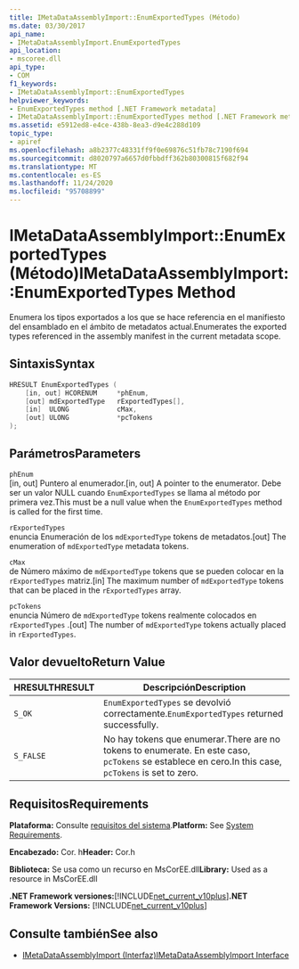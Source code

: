 ```yaml
---
title: IMetaDataAssemblyImport::EnumExportedTypes (Método)
ms.date: 03/30/2017
api_name:
- IMetaDataAssemblyImport.EnumExportedTypes
api_location:
- mscoree.dll
api_type:
- COM
f1_keywords:
- IMetaDataAssemblyImport::EnumExportedTypes
helpviewer_keywords:
- EnumExportedTypes method [.NET Framework metadata]
- IMetaDataAssemblyImport::EnumExportedTypes method [.NET Framework metadata]
ms.assetid: e5912ed8-e4ce-438b-8ea3-d9e4c288d109
topic_type:
- apiref
ms.openlocfilehash: a8b2377c48331ff9f0e69876c51fb78c7190f694
ms.sourcegitcommit: d8020797a6657d0fbbdff362b80300815f682f94
ms.translationtype: MT
ms.contentlocale: es-ES
ms.lasthandoff: 11/24/2020
ms.locfileid: "95708899"
---
```

# <a name="imetadataassemblyimportenumexportedtypes-method"></a><span data-ttu-id="2376e-102">IMetaDataAssemblyImport::EnumExportedTypes (Método)</span><span class="sxs-lookup"><span data-stu-id="2376e-102">IMetaDataAssemblyImport::EnumExportedTypes Method</span></span>

<span data-ttu-id="2376e-103">Enumera los tipos exportados a los que se hace referencia en el manifiesto del ensamblado en el ámbito de metadatos actual.</span><span class="sxs-lookup"><span data-stu-id="2376e-103">Enumerates the exported types referenced in the assembly manifest in the current metadata scope.</span></span>  
  
## <a name="syntax"></a><span data-ttu-id="2376e-104">Sintaxis</span><span class="sxs-lookup"><span data-stu-id="2376e-104">Syntax</span></span>  
  
```cpp  
HRESULT EnumExportedTypes (  
    [in, out] HCORENUM     *phEnum,
    [out] mdExportedType   rExportedTypes[],
    [in]  ULONG            cMax,
    [out] ULONG            *pcTokens  
);  
```  
  
## <a name="parameters"></a><span data-ttu-id="2376e-105">Parámetros</span><span class="sxs-lookup"><span data-stu-id="2376e-105">Parameters</span></span>  

 `phEnum`  
 <span data-ttu-id="2376e-106">[in, out] Puntero al enumerador.</span><span class="sxs-lookup"><span data-stu-id="2376e-106">[in, out] A pointer to the enumerator.</span></span> <span data-ttu-id="2376e-107">Debe ser un valor NULL cuando `EnumExportedTypes` se llama al método por primera vez.</span><span class="sxs-lookup"><span data-stu-id="2376e-107">This must be a null value when the `EnumExportedTypes` method is called for the first time.</span></span>  
  
 `rExportedTypes`  
 <span data-ttu-id="2376e-108">enuncia Enumeración de los `mdExportedType` tokens de metadatos.</span><span class="sxs-lookup"><span data-stu-id="2376e-108">[out] The enumeration of `mdExportedType` metadata tokens.</span></span>  
  
 `cMax`  
 <span data-ttu-id="2376e-109">de Número máximo de `mdExportedType` tokens que se pueden colocar en la `rExportedTypes` matriz.</span><span class="sxs-lookup"><span data-stu-id="2376e-109">[in] The maximum number of `mdExportedType` tokens that can be placed in the `rExportedTypes` array.</span></span>  
  
 `pcTokens`  
 <span data-ttu-id="2376e-110">enuncia Número de `mdExportedType` tokens realmente colocados en `rExportedTypes` .</span><span class="sxs-lookup"><span data-stu-id="2376e-110">[out] The number of `mdExportedType` tokens actually placed in `rExportedTypes`.</span></span>  
  
## <a name="return-value"></a><span data-ttu-id="2376e-111">Valor devuelto</span><span class="sxs-lookup"><span data-stu-id="2376e-111">Return Value</span></span>  
  
|<span data-ttu-id="2376e-112">HRESULT</span><span class="sxs-lookup"><span data-stu-id="2376e-112">HRESULT</span></span>|<span data-ttu-id="2376e-113">Descripción</span><span class="sxs-lookup"><span data-stu-id="2376e-113">Description</span></span>|  
|-------------|-----------------|  
|`S_OK`|<span data-ttu-id="2376e-114">`EnumExportedTypes` se devolvió correctamente.</span><span class="sxs-lookup"><span data-stu-id="2376e-114">`EnumExportedTypes` returned successfully.</span></span>|  
|`S_FALSE`|<span data-ttu-id="2376e-115">No hay tokens que enumerar.</span><span class="sxs-lookup"><span data-stu-id="2376e-115">There are no tokens to enumerate.</span></span> <span data-ttu-id="2376e-116">En este caso, `pcTokens` se establece en cero.</span><span class="sxs-lookup"><span data-stu-id="2376e-116">In this case, `pcTokens` is set to zero.</span></span>|  
  
## <a name="requirements"></a><span data-ttu-id="2376e-117">Requisitos</span><span class="sxs-lookup"><span data-stu-id="2376e-117">Requirements</span></span>  

 <span data-ttu-id="2376e-118">**Plataforma:** Consulte [requisitos del sistema](../../get-started/system-requirements.md).</span><span class="sxs-lookup"><span data-stu-id="2376e-118">**Platform:** See [System Requirements](../../get-started/system-requirements.md).</span></span>  
  
 <span data-ttu-id="2376e-119">**Encabezado:** Cor. h</span><span class="sxs-lookup"><span data-stu-id="2376e-119">**Header:** Cor.h</span></span>  
  
 <span data-ttu-id="2376e-120">**Biblioteca:** Se usa como un recurso en MsCorEE.dll</span><span class="sxs-lookup"><span data-stu-id="2376e-120">**Library:** Used as a resource in MsCorEE.dll</span></span>  
  
 <span data-ttu-id="2376e-121">**.NET Framework versiones:**[!INCLUDE[net_current_v10plus](../../../../includes/net-current-v10plus-md.md)]</span><span class="sxs-lookup"><span data-stu-id="2376e-121">**.NET Framework Versions:** [!INCLUDE[net_current_v10plus](../../../../includes/net-current-v10plus-md.md)]</span></span>  
  
## <a name="see-also"></a><span data-ttu-id="2376e-122">Consulte también</span><span class="sxs-lookup"><span data-stu-id="2376e-122">See also</span></span>

- [<span data-ttu-id="2376e-123">IMetaDataAssemblyImport (Interfaz)</span><span class="sxs-lookup"><span data-stu-id="2376e-123">IMetaDataAssemblyImport Interface</span></span>](imetadataassemblyimport-interface.md)
